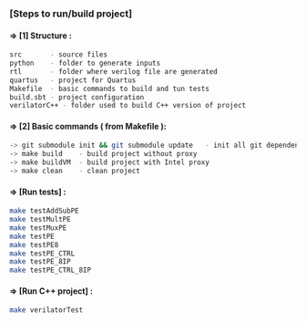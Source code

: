 ### [Steps to run/build project]

#### => [1] Structure :
```bash
src       - source files 
python    - folder to generate inputs
rtl       - folder where verilog file are generated
quartus   - project for Quartus
Makefile  - basic commands to build and tun tests
build.sbt - project configuration
verilatorC++ - folder used to build C++ version of project
```

#### => [2] Basic commands ( from Makefile ):
```bash
-> git submodule init && git submodule update   - init all git dependencies
-> make build    - build project without proxy
-> make buildVM  - build project with Intel proxy
-> make clean    - clean project
```

#### => [Run tests] :
```bash
make testAddSubPE
make testMultPE
make testMuxPE
make testPE
make testPE8
make testPE_CTRL
make testPE_8IP
make testPE_CTRL_8IP
```

#### => [Run C++ project] :
```bash
make verilatorTest
```
